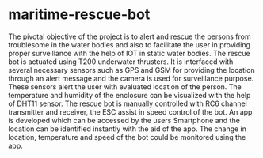# maritime-rescue-bot
The pivotal objective of the project is to alert and rescue the persons from troublesome in the water bodies and also to facilitate the user in providing proper surveillance with the help of IOT in static water bodies. The rescue bot is actuated using T200 underwater thrusters. It is interfaced with several necessary sensors such as GPS and GSM for providing the location through an alert message and the camera is used for surveillance purpose. These sensors alert the user with evaluated location of the person. The temperature and humidity of the enclosure can be visualized with the help of DHT11 sensor. The rescue bot is manually controlled with RC6 channel transmitter and receiver, the ESC assist in speed control of the bot.     An app is developed which can be accessed by the users Smartphone and the location can be identified instantly with the aid of the app. The change in location, temperature and speed of the bot could be monitored using the app.
